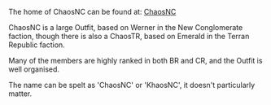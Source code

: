 The home of ChaosNC can be found at: [ChaosNC](http://www.khaosclan.com)

ChaosNC is a large Outfit, based on Werner in the New Conglomerate
faction, though there is also a ChaosTR, based on Emerald in the Terran
Republic faction.

Many of the members are highly ranked in both BR and CR, and the Outfit
is well organised.

The name can be spelt as 'ChaosNC' or 'KhaosNC', it doesn't particularly
matter.